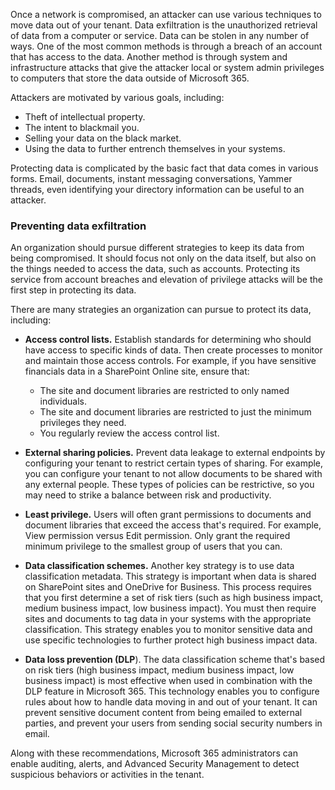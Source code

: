 Once a network is compromised, an attacker can use various techniques to move data out of your tenant. Data exfiltration is the unauthorized retrieval of data from a computer or service. Data can be stolen in any number of ways. One of the most common methods is through a breach of an account that has access to the data. Another method is through system and infrastructure attacks that give the attacker local or system admin privileges to computers that store the data outside of Microsoft 365.

Attackers are motivated by various goals, including:

 -  Theft of intellectual property.
 -  The intent to blackmail you.
 -  Selling your data on the black market.
 -  Using the data to further entrench themselves in your systems.

Protecting data is complicated by the basic fact that data comes in various forms. Email, documents, instant messaging conversations, Yammer threads, even identifying your directory information can be useful to an attacker.

### Preventing data exfiltration

An organization should pursue different strategies to keep its data from being compromised. It should focus not only on the data itself, but also on the things needed to access the data, such as accounts. Protecting its service from account breaches and elevation of privilege attacks will be the first step in protecting its data.

There are many strategies an organization can pursue to protect its data, including:

 -  **Access control lists.** Establish standards for determining who should have access to specific kinds of data. Then create processes to monitor and maintain those access controls. For example, if you have sensitive financials data in a SharePoint Online site, ensure that:
    
     -  The site and document libraries are restricted to only named individuals.
     -  The site and document libraries are restricted to just the minimum privileges they need.
     -  You regularly review the access control list.
 -  **External sharing policies.** Prevent data leakage to external endpoints by configuring your tenant to restrict certain types of sharing. For example, you can configure your tenant to not allow documents to be shared with any external people. These types of policies can be restrictive, so you may need to strike a balance between risk and productivity.
 -  **Least privilege.** Users will often grant permissions to documents and document libraries that exceed the access that's required. For example, View permission versus Edit permission. Only grant the required minimum privilege to the smallest group of users that you can.
 -  **Data classification schemes.** Another key strategy is to use data classification metadata. This strategy is important when data is shared on SharePoint sites and OneDrive for Business. This process requires that you first determine a set of risk tiers (such as high business impact, medium business impact, low business impact). You must then require sites and documents to tag data in your systems with the appropriate classification. This strategy enables you to monitor sensitive data and use specific technologies to further protect high business impact data.
 -  **Data loss prevention (DLP**). The data classification scheme that's based on risk tiers (high business impact, medium business impact, low business impact) is most effective when used in combination with the DLP feature in Microsoft 365. This technology enables you to configure rules about how to handle data moving in and out of your tenant. It can prevent sensitive document content from being emailed to external parties, and prevent your users from sending social security numbers in email.

Along with these recommendations, Microsoft 365 administrators can enable auditing, alerts, and Advanced Security Management to detect suspicious behaviors or activities in the tenant.
